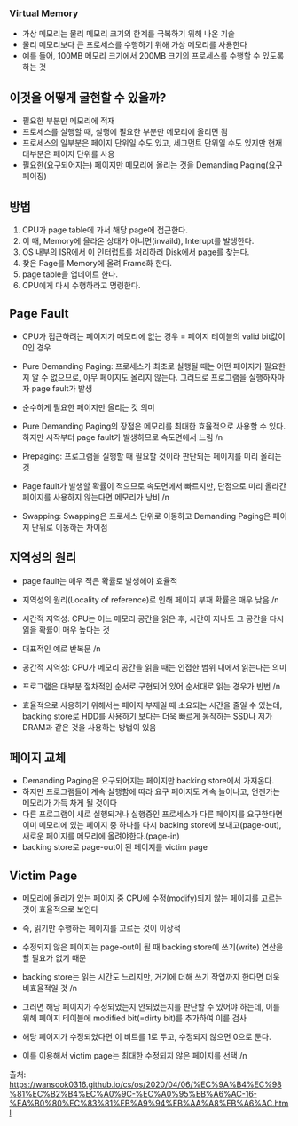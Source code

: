 ### Virtual Memory

- 가상 메모리는 물리 메모리 크기의 한계를 극복하기 위해 나온 기술
- 물리 메모리보다 큰 프로세스를 수행하기 위해 가상 메모리를 사용한다
- 예를 들어, 100MB 메모리 크기에서 200MB 크기의 프로세스를 수행할 수 있도록 하는 것

## 이것을 어떻게 굴현할 수 있을까?

- 필요한 부분만 메모리에 적재
- 프로세스를 실행할 때, 실행에 필요한 부분만 메모리에 올리면 됨
- 프로세스의 일부분은 페이지 단위일 수도 있고, 세그먼트 단위일 수도 있지만 현재 대부분은 페이지 단위를 사용
- 필요한(요구되어지는) 페이지만 메모리에 올리는 것을 Demanding Paging(요구 페이징)

## 방법

1. CPU가 page table에 가서 해당 page에 접근한다.
2. 이 때, Memory에 올라온 상태가 아니면(invaild), Interupt를 발생한다.
3. OS 내부의 ISR에서 이 인터럽트를 처리하러 Disk에서 page를 찾는다.
4. 찾은 Page를 Memory에 올려 Frame화 한다.
5. page table을 업데이트 한다.
6. CPU에게 다시 수행하라고 명령한다.

## Page Fault

- CPU가 접근하려는 페이지가 메모리에 없는 경우 = 페이지 테이블의 valid bit값이 0인 경우
- Pure Demanding Paging: 프로세스가 최초로 실행될 때는 어떤 페이지가 필요한지 알 수 없으므로, 아무 페이지도 올리지 않는다. 그러므로 프로그램을 실행하자마자 page fault가 발생
- 순수하게 필요한 페이지만 올리는 것 의미
- Pure Demanding Paging의 장점은 메모리를 최대한 효율적으로 사용할 수 있다. 하지만 시작부터 page fault가 발생하므로 속도면에서 느림 /n

- Prepaging: 프로그램을 실행할 때 필요할 것이라 판단되는 페이지를 미리 올리는 것
- Page fault가 발생할 확률이 적으므로 속도면에서 빠르지만, 단점으로 미리 올라간 페이지를 사용하지 않는다면 메모리가 낭비 /n

- Swapping: Swapping은 프로세스 단위로 이동하고 Demanding Paging은 페이지 단위로 이동하는 차이점

## 지역성의 원리

- page fault는 매우 적은 확률로 발생해야 효율적
- 지역성의 원리(Locality of reference)로 인해 페이지 부재 확률은 매우 낮음 /n

- 시간적 지역성: CPU는 어느 메모리 공간을 읽은 후, 시간이 지나도 그 공간을 다시 읽을 확률이 매우 높다는 것
- 대표적인 예로 반복문 /n

- 공간적 지역성: CPU가 메모리 공간을 읽을 때는 인접한 범위 내에서 읽는다는 의미
- 프로그램은 대부분 절차적인 순서로 구현되어 있어 순서대로 읽는 경우가 빈번 /n

- 효율적으로 사용하기 위해서는 페이지 부재일 때 소요되는 시간을 줄일 수 있는데, backing store로 HDD를 사용하기 보다는 더욱 빠르게 동작하는 SSD나 저가 DRAM과 같은 것을 사용하는 방법이 있음

## 페이지 교체

- Demanding Paging은 요구되어지는 페이지만 backing store에서 가져온다.
- 하지만 프로그램들이 계속 실행함에 따라 요구 페이지도 계속 늘어나고, 언젠가는 메모리가 가득 차게 될 것이다
- 다른 프로그램이 새로 실행되거나 실행중인 프로세스가 다른 페이지를 요구한다면 이미 메모리에 있는 페이지 중 하나를 다시 backing store에 보내고(page-out), 새로운 페이지를 메모리에 올려야한다.(page-in)
- backing store로 page-out이 된 페이지를 victim page

## Victim Page

- 메모리에 올라가 있는 페이지 중 CPU에 수정(modify)되지 않는 페이지를 고르는 것이 효율적으로 보인다
- 즉, 읽기만 수행하는 페이지를 고르는 것이 이상적
- 수정되지 않은 페이지는 page-out이 될 때 backing store에 쓰기(write) 연산을 할 필요가 없기 때문
- backing store는 읽는 시간도 느리지만, 거기에 더해 쓰기 작업까지 한다면 더욱 비효율적일 것 /n

- 그러면 해당 페이지가 수정되었는지 안되었는지를 판단할 수 있어야 하는데, 이를 위해 페이지 테이블에 modified bit(=dirty bit)를 추가하여 이를 검사
- 해당 페이지가 수정되었다면 이 비트를 1로 두고, 수정되지 않으면 0으로 둔다.
- 이를 이용해서 victim page는 최대한 수정되지 않은 페이지를 선택 /n

출처: https://wansook0316.github.io/cs/os/2020/04/06/%EC%9A%B4%EC%98%81%EC%B2%B4%EC%A0%9C-%EC%A0%95%EB%A6%AC-16-%EA%B0%80%EC%83%81%EB%A9%94%EB%AA%A8%EB%A6%AC.html
